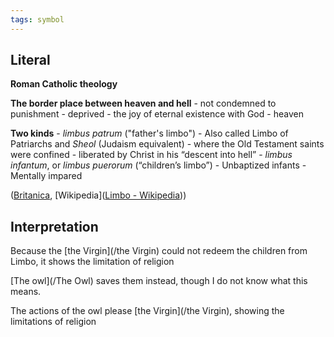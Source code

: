 ```yaml
---
tags: symbol 
---
```

## Literal
**Roman Catholic theology**

**The border place between heaven and hell**
	- not condemned to punishment
	- deprived 
		- the joy of eternal existence with God
		- heaven

**Two kinds**
	- *limbus patrum* ("father's limbo")
		- Also called Limbo of Patriarchs and *Sheol* (Judaism equivalent)
		- where the Old Testament saints were confined
		- liberated by Christ in his “descent into hell”
	- *limbus infantum*, or *limbus puerorum* (“children’s limbo”)
		- Unbaptized infants 
		- Mentally impared

([Britanica](https://www.britannica.com/topic/limbo-Roman-Catholic-theology#:~:text=limbo%2C%20in%20Roman,the%20mentally%20impaired.), [Wikipedia]([Limbo - Wikipedia](https://en.wikipedia.org/wiki/Limbo)))

## Interpretation
Because the [the Virgin](/the Virgin) could not redeem the children from Limbo, it shows the limitation of religion

[The owl](/The Owl) saves them instead, though I do not know what this means.

The actions of the owl please [the Virgin](/the Virgin), showing the limitations of religion
